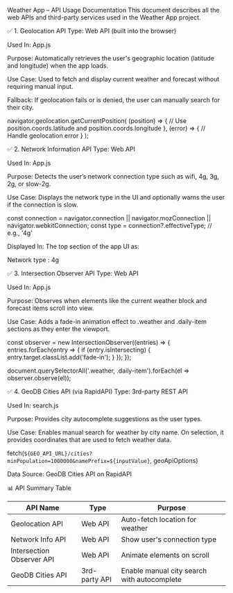 Weather App – API Usage Documentation
This document describes all the web APIs and third-party services used in the Weather App project.

✅ 1. Geolocation API
Type: Web API (built into the browser)

Used In: App.js

Purpose: Automatically retrieves the user's geographic location (latitude and longitude) when the app loads.

Use Case: Used to fetch and display current weather and forecast without requiring manual input.

Fallback: If geolocation fails or is denied, the user can manually search for their city.



navigator.geolocation.getCurrentPosition(
  (position) => {
    // Use position.coords.latitude and position.coords.longitude
  },
  (error) => {
    // Handle geolocation error
  }
);


✅ 2. Network Information API
Type: Web API

Used In: App.js

Purpose: Detects the user’s network connection type such as wifi, 4g, 3g, 2g, or slow-2g.

Use Case: Displays the network type in the UI and optionally warns the user if the connection is slow.

const connection = navigator.connection || navigator.mozConnection || navigator.webkitConnection;
const type = connection?.effectiveType; // e.g., '4g'

Displayed In: The top section of the app UI as:

Network type : 4g


✅ 3. Intersection Observer API
Type: Web API

Used In: App.js

Purpose: Observes when elements like the current weather block and forecast items scroll into view.

Use Case: Adds a fade-in animation effect to .weather and .daily-item sections as they enter the viewport.

const observer = new IntersectionObserver((entries) => {
  entries.forEach(entry => {
    if (entry.isIntersecting) {
      entry.target.classList.add('fade-in');
    }
  });
});

document.querySelectorAll('.weather, .daily-item').forEach(el => observer.observe(el));


✅ 4. GeoDB Cities API (via RapidAPI)
Type: 3rd-party REST API

Used In: search.js

Purpose: Provides city autocomplete suggestions as the user types.

Use Case: Enables manual search for weather by city name. On selection, it provides coordinates that are used to fetch weather data.

fetch(`${GEO_API_URL}/cities?minPopulation=1000000&namePrefix=${inputValue}`, geoApiOptions)

Data Source: GeoDB Cities API on RapidAPI



📊 API Summary Table

| API Name                  | Type          | Purpose                                     |
| ------------------------- | ------------- | ------------------------------------------- |
| Geolocation API           | Web API       | Auto-fetch location for weather             |
| Network Info API          | Web API       | Show user's connection type                 |
| Intersection Observer API | Web API       | Animate elements on scroll                  |
| GeoDB Cities API          | 3rd-party API | Enable manual city search with autocomplete |


